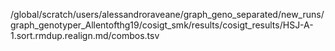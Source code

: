 /global/scratch/users/alessandroraveane/graph_geno_separated/new_runs/graph_genotyper_Allentofthg19/cosigt_smk/results/cosigt_results/HSJ-A-1.sort.rmdup.realign.md/combos.tsv